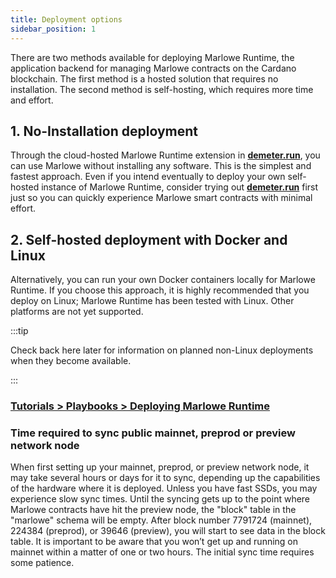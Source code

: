 ```yaml
---
title: Deployment options
sidebar_position: 1
---
```


There are two methods available for deploying Marlowe Runtime, the application backend for managing Marlowe contracts on the Cardano blockchain. The first method is a hosted solution that requires no installation. The second method is self-hosting, which requires more time and effort. 

## 1. No-Installation deployment

Through the cloud-hosted Marlowe Runtime extension in **[demeter.run](https://demeter.run)**, you can use Marlowe without installing any software. This is the simplest and fastest approach. Even if you intend eventually to deploy your own self-hosted instance of Marlowe Runtime, consider trying out **[demeter.run](https://demeter.run)** first just so you can quickly experience Marlowe smart contracts with minimal effort. 

## 2. Self-hosted deployment with Docker and Linux

Alternatively, you can run your own Docker containers locally for Marlowe Runtime. If you choose this approach, it is highly recommended that you deploy on Linux; Marlowe Runtime has been tested with Linux. Other platforms are not yet supported. 

:::tip 

Check back here later for information on planned non-Linux deployments when they become available. 

:::

### [Tutorials > Playbooks > Deploying Marlowe Runtime](../../tutorials/playbooks/deploying-marlowe-runtime)

### Time required to sync public mainnet, preprod or preview network node

When first setting up your mainnet, preprod, or preview network node, it may take several hours or days for it to sync, depending up the capabilities of the hardware where it is deployed. Unless you have fast SSDs, you may experience slow sync times. Until the syncing gets up to the point where Marlowe contracts have hit the preview node, the "block" table in the "marlowe" schema will be empty. After block number 7791724 (mainnet), 224384 (preprod), or 39646 (preview), you will start to see data in the block table. It is important to be aware that you won’t get up and running on mainnet within a matter of one or two hours. The initial sync time requires some patience. 

